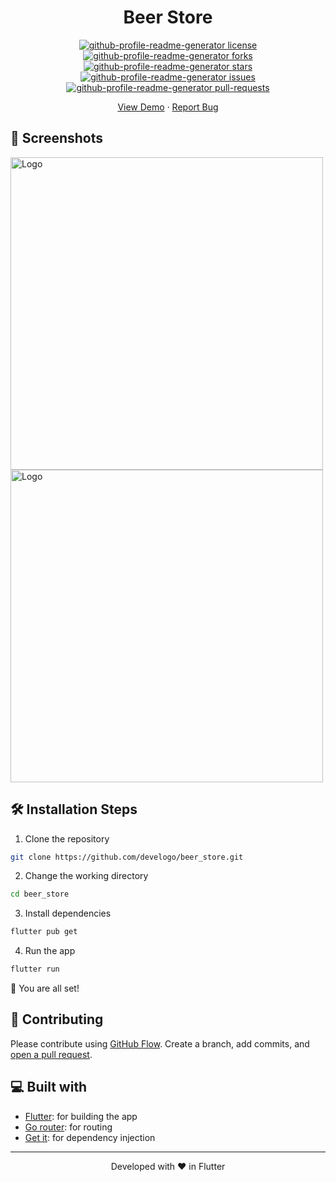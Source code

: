<!-- <p align="center">
  <a href="https://develogo.com">
    <img alt="Portfolio" src="./src/images/mdg.png" width="60" />
  </a>
</p> -->
<h1 align="center">
  Beer Store
</h1>

<p align="center">
<a href="https://github.com/develogo/beer_store/blob/master/LICENSE" target="blank">
<img src="https://img.shields.io/github/license/develogo/beer_store?style=flat-square" alt="github-profile-readme-generator license" />
</a>
<a href="https://github.com/develogo/beer_store/fork" target="blank">
<img src="https://img.shields.io/github/forks/develogo/beer_store?style=flat-square" alt="github-profile-readme-generator forks"/>
</a>
<a href="https://github.com/develogo/beer_store/stargazers" target="blank">
<img src="https://img.shields.io/github/stars/develogo/beer_store?style=flat-square" alt="github-profile-readme-generator stars"/>
</a>
<a href="https://github.com/develogo/beer_store/issues" target="blank">
<img src="https://img.shields.io/github/issues/develogo/beer_store?style=flat-square" alt="github-profile-readme-generator issues"/>
</a>
<a href="https://github.com/develogo/beer_store/pulls" target="blank">
<img src="https://img.shields.io/github/issues-pr/develogo/beer_store?style=flat-square" alt="github-profile-readme-generator pull-requests"/>
</a>
</p>


<p align="center">
    <a href="https://beerstore.develogo.com" target="blank">View Demo</a>
    ·
    <a href="https://github.com/develogo/beer_store/issues/new/choose">Report Bug</a>
</p>

## 🚀 Screenshots

<p float="left">
  <img src="https://raw.githubusercontent.com/develogo/beer_store/main/assets/prints/1.jpg" alt="Logo" height="500"/>
  <img src="https://raw.githubusercontent.com/develogo/beer_store/main/assets/prints/2.jpg" alt="Logo" height="500"/>
</p>


## 🛠️ Installation Steps

1. Clone the repository

```bash
git clone https://github.com/develogo/beer_store.git
```

2. Change the working directory

```bash
cd beer_store
```

3. Install dependencies

```bash
flutter pub get
```

4. Run the app

```bash
flutter run
```

🌟 You are all set!

## 🍰 Contributing

Please contribute using [GitHub Flow](https://guides.github.com/introduction/flow). Create a branch, add commits, and [open a pull request](https://github.com/develogo/beer_store/compare).

<!-- Please read [`CONTRIBUTING`](CONTRIBUTING.md) for details on our [`CODE OF CONDUCT`](CODE_OF_CONDUCT.md), and the process for submitting pull requests to us. -->

## 💻 Built with

- [Flutter](https://flutter.dev/): for building the app
- [Go router](https://pub.dev/packages/go_router): for routing
- [Get it](https://pub.dev/packages/get_it): for dependency injection


<hr>
<p align="center">
Developed with ❤️ in Flutter
</p>